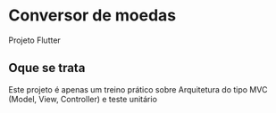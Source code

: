 # Conversor de moedas

Projeto Flutter

## Oque se trata

Este projeto é apenas um treino prático sobre Arquitetura do tipo MVC (Model, View, Controller) e teste unitário



